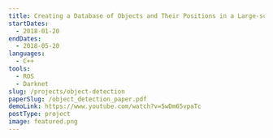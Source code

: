 ```yaml
---
title: Creating a Database of Objects and Their Positions in a Large-scale Indoor Environment
startDates:
  - 2018-01-20
endDates:
  - 2018-05-20
languages:
  - C++
tools:
  - ROS
  - Darknet
slug: /projects/object-detection
paperSlug: /object_detection_paper.pdf
demoLink: https://www.youtube.com/watch?v=5wDm65vpaTc
postType: project
image: featured.png
---
```

